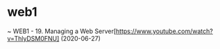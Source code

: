 # web1

~ WEB1 - 19. Managing a Web Server[https://www.youtube.com/watch?v=ThlyDSM0FNU] (2020-06-27)
